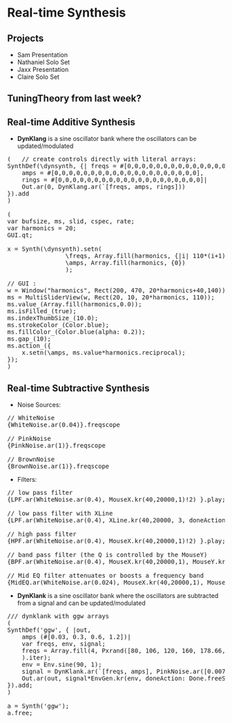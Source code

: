 # Real-time Synthesis

## Projects
- Sam Presentation
- Nathaniel Solo Set
- Jaxx Presentation
- Claire Solo Set

## TuningTheory from last week?

## Real-time Additive Synthesis
- **DynKlang** is a sine oscillator bank where the oscillators can be updated/modulated
<pre>
(	// create controls directly with literal arrays:
SynthDef(\dynsynth, {| freqs = #[0,0,0,0,0,0,0,0,0,0,0,0,0,0,0,0,0,0,0,0],
	amps = #[0,0,0,0,0,0,0,0,0,0,0,0,0,0,0,0,0,0,0,0],
	rings = #[0,0,0,0,0,0,0,0,0,0,0,0,0,0,0,0,0,0,0,0]|
	Out.ar(0, DynKlang.ar(`[freqs, amps, rings]))
}).add
)

(
var bufsize, ms, slid, cspec, rate;
var harmonics = 20;
GUI.qt;

x = Synth(\dynsynth).setn(
				\freqs, Array.fill(harmonics, {|i| 110*(i+1)}),
				\amps, Array.fill(harmonics, {0})
				);

// GUI :
w = Window("harmonics", Rect(200, 470, 20*harmonics+40,140)).front;
ms = MultiSliderView(w, Rect(20, 10, 20*harmonics, 110));
ms.value_(Array.fill(harmonics,0.0));
ms.isFilled_(true);
ms.indexThumbSize_(10.0);
ms.strokeColor_(Color.blue);
ms.fillColor_(Color.blue(alpha: 0.2));
ms.gap_(10);
ms.action_({
	x.setn(\amps, ms.value*harmonics.reciprocal);
});
)
</pre>

## Real-time Subtractive Synthesis
- Noise Sources:
<pre>
// WhiteNoise
{WhiteNoise.ar(0.04)}.freqscope

// PinkNoise
{PinkNoise.ar(1)}.freqscope

// BrownNoise
{BrownNoise.ar(1)}.freqscope
</pre>
- Filters:
<pre>
// low pass filter
{LPF.ar(WhiteNoise.ar(0.4), MouseX.kr(40,20000,1)!2) }.play;

// low pass filter with XLine
{LPF.ar(WhiteNoise.ar(0.4), XLine.kr(40,20000, 3, doneAction:2)!2) }.play;

// high pass filter
{HPF.ar(WhiteNoise.ar(0.4), MouseX.kr(40,20000,1)!2) }.play;

// band pass filter (the Q is controlled by the MouseY)
{BPF.ar(WhiteNoise.ar(0.4), MouseX.kr(40,20000,1), MouseY.kr(0.01,1)!2) }.play;

// Mid EQ filter attenuates or boosts a frequency band
{MidEQ.ar(WhiteNoise.ar(0.024), MouseX.kr(40,20000,1), MouseY.kr(0.01,1), 24)!2 }.play;
</pre>
- **DynKlank** is a sine oscillator bank where the oscillators are subtracted from a signal and can be updated/modulated
<pre>
/// dynklank with ggw arrays
(
SynthDef('ggw', { |out,
    amps (#[0.03, 0.3, 0.6, 1.2])|
	var freqs, env, signal;
	freqs = Array.fill(4, Pxrand([80, 106, 120, 160, 178.66, 212, 240, 268, 270.66, 282.66, 318, 360, 370.66, 406, 424, 480, 536, 541.33, 556, 636, 720, 741.33, 812, 1112], inf
	).iter);
	env = Env.sine(90, 1);
    signal = DynKlank.ar(`[freqs, amps], PinkNoise.ar([0.007,0.007]));
	Out.ar(out, signal*EnvGen.kr(env, doneAction: Done.freeSelf));
}).add;
)

a = Synth('ggw');
a.free;
</pre>
